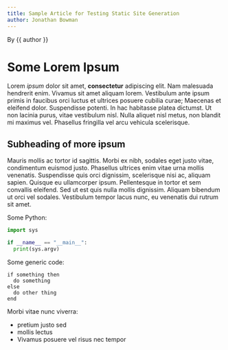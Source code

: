 ```yaml
---
title: Sample Article for Testing Static Site Generation
author: Jonathan Bowman
---
```


By {{ author }}

# Some Lorem Ipsum

Lorem _ipsum_ dolor sit amet, **consectetur** adipiscing elit. Nam malesuada hendrerit enim. Vivamus sit amet aliquam lorem. Vestibulum ante ipsum primis in faucibus orci luctus et ultrices posuere cubilia curae; Maecenas et eleifend dolor. Suspendisse potenti. In hac habitasse platea dictumst. Ut non lacinia purus, vitae vestibulum nisl. Nulla aliquet nisl metus, non blandit mi maximus vel. Phasellus fringilla vel arcu vehicula scelerisque.

## Subheading of more ipsum

Mauris mollis ac tortor id sagittis. Morbi ex nibh, sodales eget justo vitae, condimentum euismod justo. Phasellus ultrices enim vitae urna mollis venenatis. Suspendisse quis orci dignissim, scelerisque nisi ac, aliquam sapien. Quisque eu ullamcorper ipsum. Pellentesque in tortor et sem convallis eleifend. Sed ut est quis nulla mollis dignissim. Aliquam bibendum ut orci vel sodales. Vestibulum tempor lacus nunc, eu venenatis dui rutrum sit amet.

Some Python:

```python
import sys

if __name__ == "__main__":
  print(sys.argv)
```

Some generic code:

```
if something then
  do something
else
  do other thing
end
```

Morbi vitae nunc viverra:

- pretium justo sed
- mollis lectus
- Vivamus posuere vel risus nec tempor
